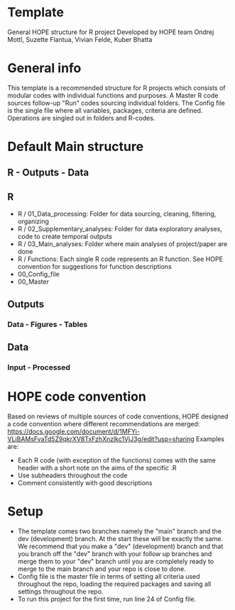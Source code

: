 # Template
General HOPE structure for R project
Developed by HOPE team Ondrej Mottl, Suzette Flantua, Vivian Felde, Kuber Bhatta

# General info
This template is a recommended structure for R projects which consists of modular codes with individual functions and purposes. A Master R code sources follow-up "Run" codes sourcing individual folders. The Config file is the single file where all variables, packages, criteria are defined. Operations are singled out in folders and R-codes.



# Default Main structure 
## R - Outputs - Data
## R
* R / 01_Data_processing: Folder for data sourcing, cleaning, filtering, organizing
* R / 02_Supplementary_analyses: Folder for data exploratory analyses, code to create temporal outputs
* R / 03_Main_analyses: Folder where main analyses of project/paper are done
* R / Functions: Each single R code represents an R function. See HOPE convention for suggestions for function descriptions
* 00_Config_file
* 00_Master

## Outputs
### Data - Figures - Tables

## Data
### Input - Processed



# HOPE code convention
Based on reviews of multiple sources of code conventions, HOPE designed a code convention where different recommendations are merged:
https://docs.google.com/document/d/1MFYi-VLiBAMsFvaTd5Z9qkrXV8TxFzhXnzlkc1VjJ3g/edit?usp=sharing
Examples are:
* Each R code (with exception of the functions) comes with the same header with a short note on the aims of the specific .R
* Use subheaders throughout the code
* Comment consistently with good descriptions


# Setup
* The template comes two branches namely the "main" branch and the dev (development) branch. At the start these will be exactly the same. We recommend that you make a "dev" (development) branch and that you branch off the "dev" branch with your follow up branches and merge them to your "dev" branch until you are completely ready to merge to the main branch and your repo is close to done.
* Config file is the master file in terms of setting all criteria used throughout the repo, loading the required packages and saving all settings throughout the repo.
* To run this project for the first time, run line 24 of Config file.


